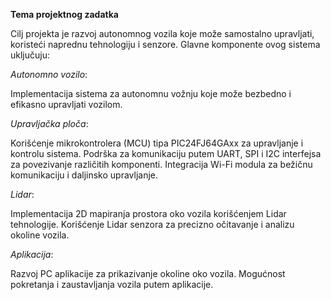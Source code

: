 **Tema projektnog zadatka**

Cilj projekta je razvoj autonomnog vozila koje može samostalno upravljati, koristeći naprednu tehnologiju i senzore. Glavne komponente ovog sistema uključuju:


*Autonomno vozilo*:

Implementacija sistema za autonomnu vožnju koje može bezbedno i efikasno upravljati vozilom.

*Upravljačka ploča*:

Korišćenje mikrokontrolera (MCU) tipa PIC24FJ64GAxx za upravljanje i kontrolu sistema.
Podrška za komunikaciju putem UART, SPI i I2C interfejsa za povezivanje različitih komponenti.
Integracija Wi-Fi modula za bežičnu komunikaciju i daljinsko upravljanje.

*Lidar*:

Implementacija 2D mapiranja prostora oko vozila korišćenjem Lidar tehnologije.
Korišćenje Lidar senzora za precizno očitavanje i analizu okoline vozila.

*Aplikacija*:

Razvoj PC aplikacije za prikazivanje okoline oko vozila.
Mogućnost pokretanja i zaustavljanja vozila putem aplikacije.
